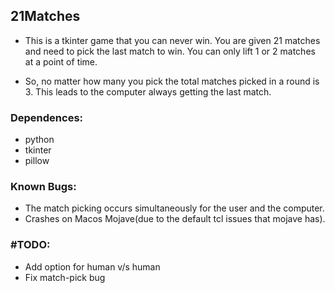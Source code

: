 ## 21Matches

- This is a tkinter game that you can never win.
  You are given 21 matches and need to pick the last match to win.
  You can only lift 1 or 2 matches at a point of time.

- So, no matter how many you pick the total matches picked in a round is 3.
  This leads to the computer always getting the last match.

### Dependences:
- python
- tkinter
- pillow

### Known Bugs:
- The match picking occurs simultaneously for the user and the computer.
- Crashes on Macos Mojave(due to the default tcl issues that mojave has).

### #TODO: 
- Add option for human v/s human
- Fix match-pick bug
